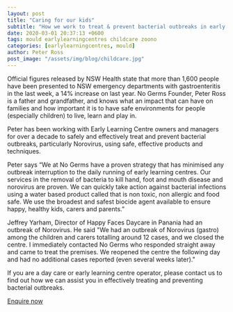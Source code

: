 ```yaml
---
layout: post
title: "Caring for our kids"
subtitle: "How we work to treat & prevent bacterial outbreaks in early learning centres"
date: 2020-03-01 20:37:13 +0600
tags: mould earlylearningcentres childcare zoono
categories: [earlylearningcentres, mould]
author: Peter Ross
post_image: "/assets/img/blog/childcare.jpg"
---
```


Official figures released by NSW Health state that more than 1,600 people have been presented to NSW emergency departments with gastroenteritis in the last week, a 14% increase on last year. No Germs Founder, Peter Ross is a father and grandfather, and knows what an impact that can have on families and how important it is to have safe environments for people (especially children) to live, learn and play in.

Peter has been working with Early Learning Centre owners and managers for over a decade to safely and effectively treat and prevent bacterial outbreaks, particularly Norovirus, using safe, effective products and techniques.

Peter says “We at No Germs have a proven strategy that has minimised any outbreak interruption to the daily running of early learning centres. Our services in the removal of bacteria to kill hand, foot and mouth disease and norovirus are proven. We can quickly take action against bacterial infections using a water based product called that is non toxic, non allergic and food safe. We use the broadest and safest biocide agent available to ensure happy, healthy kids, carers and parents.”

Jeffrey Yarham, Director of Happy Faces Daycare in Panania had an outbreak of Norovirus. He said "We had an outbreak of Norovirus (gastro) among the children and carers totalling around 12 cases, and we closed the centre. I immediately contacted No Germs who responded straight away and came to treat the premises. We reopened the centre the following day and had no additional cases reported (even several weeks later)."

If you are a day care or early learning centre operator, please contact us to find out how we can assist you in effectively treating and preventing bacterial outbreaks.

<p>
  <a href="/contact" class="btn">Enquire now</a>
</p>

